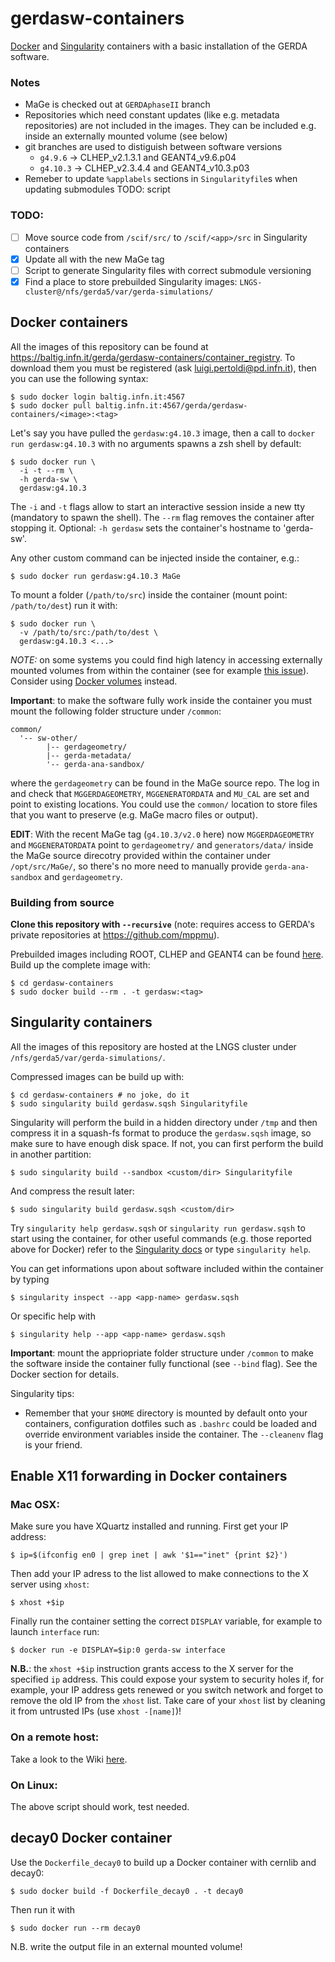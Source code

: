 # gerdasw-containers
[Docker](https://www.docker.com) and [Singularity](http://singularity.lbl.gov) containers with a basic installation of the GERDA software.
### Notes
* MaGe is checked out at `GERDAphaseII` branch
* Repositories which need constant updates (like e.g. metadata repositories) are not included in the images. They can be included e.g. inside an externally mounted volume (see below)
* git branches are used to distiguish between software versions
    * `g4.9.6` → CLHEP_v2.1.3.1 and GEANT4_v9.6.p04
    * `g4.10.3` → CLHEP_v2.3.4.4 and GEANT4_v10.3.p03
* Remeber to update `%applabels` sections in `Singularityfile`s when updating submodules TODO: script

### TODO:
- [ ] Move source code from `/scif/src/` to `/scif/<app>/src` in Singularity containers
- [x] Update all with the new MaGe tag
- [ ] Script to generate Singularity files with correct submodule versioning
- [x] Find a place to store prebuilded Singularity images: `LNGS-cluster@/nfs/gerda5/var/gerda-simulations/`

## Docker containers
All the images of this repository can be found at <https://baltig.infn.it/gerda/gerdasw-containers/container_registry>. To download them you must be registered (ask [luigi.pertoldi@pd.infn.it](mailto:luigi.pertoldi@pd.infn.it)), then you can use the following syntax:
```shell
$ sudo docker login baltig.infn.it:4567
$ sudo docker pull baltig.infn.it:4567/gerda/gerdasw-containers/<image>:<tag>
```
Let's say you have pulled the `gerdasw:g4.10.3` image, then a call to `docker run gerdasw:g4.10.3` with no arguments spawns a zsh shell by default:
```shell
$ sudo docker run \
  -i -t --rm \
  -h gerda-sw \
  gerdasw:g4.10.3
```
The `-i` and `-t` flags allow to start an interactive session inside a new tty (mandatory to spawn the shell). The `--rm` flag removes the container after stopping it. Optional: `-h gerdasw` sets the container's hostname to 'gerda-sw'.

Any other custom command can be injected inside the container, e.g.:
```shell
$ sudo docker run gerdasw:g4.10.3 MaGe
```

To mount a folder (`/path/to/src`) inside the container (mount point: `/path/to/dest`) run it with:
```shell
$ sudo docker run \
  -v /path/to/src:/path/to/dest \
  gerdasw:g4.10.3 <...>
```
*NOTE:* on some systems you could find high latency in accessing externally mounted volumes from within the container (see for example [this issue](https://forums.docker.com/t/file-access-in-mounted-volumes-extremely-slow-cpu-bound/8076)). Consider using [Docker volumes](https://docs.docker.com/engine/admin/volumes/volumes/) instead.

**Important**: to make the software fully work inside the container you must mount the following folder structure under `/common`:
```
common/
  '-- sw-other/
        |-- gerdageometry/
        |-- gerda-metadata/
        '-- gerda-ana-sandbox/
```
where the `gerdageometry` can be found in the MaGe source repo. The log in and check that `MGGERDAGEOMETRY`, `MGGENERATORDATA` and `MU_CAL` are set and point to existing locations. You could use the `common/` location to store files that you want to preserve (e.g. MaGe macro files or output).

**EDIT**: With the recent MaGe tag (`g4.10.3/v2.0` here) now `MGGERDAGEOMETRY` and `MGGENERATORDATA` point to `gerdageometry/` and `generators/data/` inside the MaGe source direcotry provided within the container under `/opt/src/MaGe/`, so there's no more need to manually provide `gerda-ana-sandbox` and `gerdageometry`.

### Building from source
__Clone this repository with `--recursive`__ (note: requires access to GERDA's private repositories at <https://github.com/mppmu>).

Prebuilded images including ROOT, CLHEP and GEANT4 can be found [here](https://github.com/gipert/baseos-containers). Build up the complete image with:
```shell
$ cd gerdasw-containers
$ sudo docker build --rm . -t gerdasw:<tag>
```

## Singularity containers
All the images of this repository are hosted at the LNGS cluster under `/nfs/gerda5/var/gerda-simulations/`.

Compressed images can be build up with:
```shell
$ cd gerdasw-containers # no joke, do it
$ sudo singularity build gerdasw.sqsh Singularityfile
```
Singularity will perform the build in a hidden directory under `/tmp` and then compress it in a squash-fs format to produce the `gerdasw.sqsh` image, so make sure to have enough disk space. If not, you can first perform the build in another partition:
```shell
$ sudo singularity build --sandbox <custom/dir> Singularityfile
```
And compress the result later:
```shell
$ sudo singularity build gerdasw.sqsh <custom/dir>
```

Try `singularity help gerdasw.sqsh` or `singularity run gerdasw.sqsh` to start using the
container, for other useful commands (e.g. those reported above for Docker) refer to the [Singularity docs](http://singularity.lbl.gov/quickstart)
or type `singularity help`.

You can get informations upon about software included within the container by typing
```shell
$ singularity inspect --app <app-name> gerdasw.sqsh
```
Or specific help with
```shell
$ singularity help --app <app-name> gerdasw.sqsh
```

**Important**: mount the appriopriate folder structure under `/common` to make the software inside the container fully functional (see `--bind` flag). See the Docker section for details.

Singularity tips:
* Remember that your `$HOME` directory is mounted by default onto your containers, configuration dotfiles such as `.bashrc` could be loaded and override environment variables inside the container. The `--cleanenv` flag is your friend.

## Enable X11 forwarding in Docker containers
### Mac OSX:
Make sure you have XQuartz installed and running. First get your IP address:
```shell
$ ip=$(ifconfig en0 | grep inet | awk '$1=="inet" {print $2}')
```
Then add your IP adress to the list allowed to make connections to the X server using `xhost`:
```shell
$ xhost +$ip
```
Finally run the container setting the correct `DISPLAY` variable, for example to launch `interface` run:
```shell
$ docker run -e DISPLAY=$ip:0 gerda-sw interface
```
**N.B.**: the `xhost +$ip` instruction grants access to the X server for the specified `ip` address. This could expose your system to security holes if, for example, your IP address gets renewed or you switch network and forget to remove the old IP from the `xhost` list. Take care of your `xhost` list by cleaning it from untrusted IPs (use `xhost -[name]`)!

### On a remote host:
Take a look to the Wiki [here](https://github.com/luigipertoldi/gerda-sw-docker/wiki/The-Docker-local-hub#running-a-container).

### On Linux:
The above script should work, test needed.

## decay0 Docker container
Use the `Dockerfile_decay0` to build up a Docker container with cernlib and decay0:
```shell
$ sudo docker build -f Dockerfile_decay0 . -t decay0
```
Then run it with
```shell
$ sudo docker run --rm decay0
```
N.B. write the output file in an external mounted volume!
